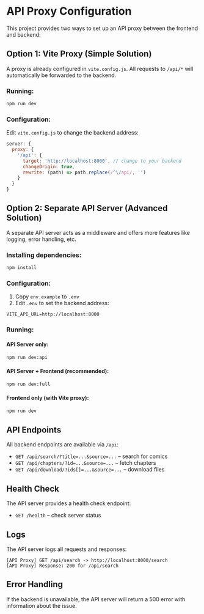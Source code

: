 # API Proxy Configuration

This project provides two ways to set up an API proxy between the frontend and backend:

## Option 1: Vite Proxy (Simple Solution)

A proxy is already configured in `vite.config.js`. All requests to `/api/*` will automatically be forwarded to the backend.

### Running:

```bash
npm run dev
```

### Configuration:

Edit `vite.config.js` to change the backend address:

```javascript
server: {
  proxy: {
    '/api': {
      target: 'http://localhost:8000', // change to your backend
      changeOrigin: true,
      rewrite: (path) => path.replace(/^\/api/, '')
    }
  }
}
```

## Option 2: Separate API Server (Advanced Solution)

A separate API server acts as a middleware and offers more features like logging, error handling, etc.

### Installing dependencies:

```bash
npm install
```

### Configuration:

1. Copy `env.example` to `.env`
2. Edit `.env` to set the backend address:

```env
VITE_API_URL=http://localhost:8000
```

### Running:

#### API Server only:

```bash
npm run dev:api
```

#### API Server + Frontend (recommended):

```bash
npm run dev:full
```

#### Frontend only (with Vite proxy):

```bash
npm run dev
```

## API Endpoints

All backend endpoints are available via `/api`:

* `GET /api/search/?title=...&source=...` – search for comics
* `GET /api/chapters/?id=...&source=...` – fetch chapters
* `GET /api/download/?ids[]=...&source=...` – download files

## Health Check

The API server provides a health check endpoint:

* `GET /health` – check server status

## Logs

The API server logs all requests and responses:

```
[API Proxy] GET /api/search -> http://localhost:8000/search
[API Proxy] Response: 200 for /api/search
```

## Error Handling

If the backend is unavailable, the API server will return a 500 error with information about the issue.
